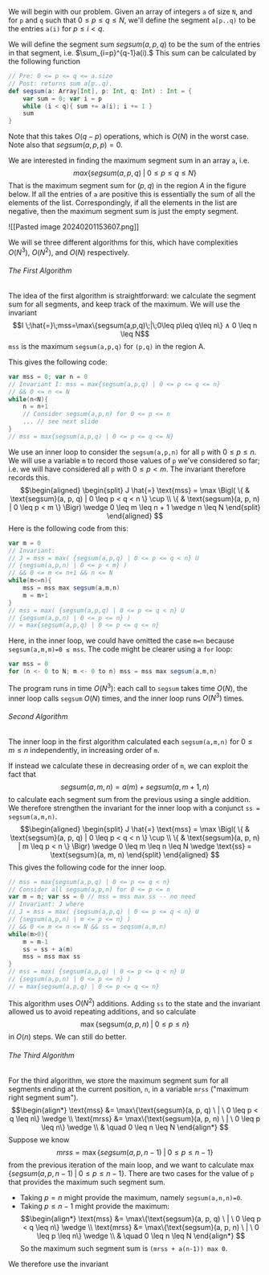 
We will begin with our problem. Given an array of integers `a` of size `N`, and for `p` and `q` such that $0\leq p\leq q\leq N$, we'll define the segment `a[p..q)` to be the entries `a(i)` for $p \leq i < q$. 

We will define the segment sum $segsum(a,p,q)$ to be the sum of the entries in that segment, i.e. $\sum_{i=p}^{q-1}a(i).$ This sum can be calculated by the following function

```scala
// Pre: 0 <= p <= q <= a.size
// Post: returns sum a[p..q).
def segsum(a: Array[Int], p: Int, q: Int) : Int = {
	var sum = 0; var i = p
	while (i < q){ sum += a(i); i += 1 }
	sum
}
```

Note that this takes $O(q-p)$ operations, which is $O(N)$ in the worst case. Note also that $segsum(a,p,p) = 0$.

We are interested in finding the maximum segment sum in an array `a`, i.e. $$max\{segsum(a,p,q) \;|\;0\leq p\leq q \leq N\}$$That is the maximum segment sum for $(p,q)$ in the region $A$ in the figure below. If all the entries of `a` are positive this is essentially the sum of all the elements of the list. Correspondingly, if all the elements in the list are negative, then the maximum segment sum is just the empty segment.

![[Pasted image 20240201153607.png]]

We will se three different algorithms for this, which have complexities $O(N^3)$, $O(N^2)$, and $O(N)$ respectively.


###### The First Algorithm

The idea of the first algorithm is straightforward: we calculate the segment sum for all segments, and keep track of the maximum. We will use the invariant $$I \;\hat{=}\;mss=\max\{segsum(a,p,q)\;|\;0\leq p\leq q\leq n\} ∧ 0 \leq n \leq N$$`mss` is the maximum `segsum(a,p,q)` for `(p,q)` in the region A.

This gives the following code:

```scala
var mss = 0; var n = 0
// Invariant I: mss = max{segsum(a,p,q) | 0 <= p <= q <= n}
// && 0 <= n <= N
while(n<N){
	n = n+1
	// Consider segsum(a,p,n) for 0 <= p <= n
	... // see next slide
}
// mss = max{segsum(a,p,q) | 0 <= p <= q <= N}
```

We use an inner loop to consider the `segsum(a,p,n)` for all `p` with $0\leq p\leq n$. We will use a variable `m` to record those values of `p` we've considered so far; i.e. we will have considered all `p` with $0\leq p<m$. The invariant therefore records this. $$\begin{aligned}
\begin{split}
J \hat{=} \text{mss} = \max \Bigl( \{ & \text{segsum}(a, p, q) | 0 \leq p < q < n \} \cup \\
\{ & \text{segsum}(a, p, n) | 0 \leq p < m \} \Bigr) \wedge 0 \leq m \leq n + 1 \wedge n \leq N
\end{split}
\end{aligned}
$$Here is the following code from this:

```scala
var m = 0
// Invariant:
// J = mss = max( {segsum(a,p,q) | 0 <= p <= q < n} U
// {segsum(a,p,n) | 0 <= p < m} )
// && 0 <= m <= n+1 && n <= N
while(m<=n){
	mss = mss max segsum(a,m,n)
	m = m+1
}
// mss = max( {segsum(a,p,q) | 0 <= p <= q < n} U
// {segsum(a,p,n) | 0 <= p <= n} )
// = max{segsum(a,p,q) | 0 <= p <= q <= n}
```

Here, in the inner loop, we could have omitted the case `m=n` because `segsum(a,m,m)=0 ≤ mss`. The code might be clearer using a `for` loop:

```scala
var mss = 0
for (n <- 0 to N; m <- 0 to n) mss = mss max segsum(a,m,n)
```

The program runs in time $O(N^3)$: each call to `segsum` takes time $O(N)$, the inner loop calls `segsum` $O(N)$ times, and the inner loop runs $O(N^3)$ times.


###### Second Algorithm

The inner loop in the first algorithm calculated each `segsum(a,m,n)` for $0\leq m\leq n$ independently, in increasing order of `m`.

If instead we calculate these in decreasing order of `m`, we can exploit the fact that $$segsum(a,m,n)=a(m)+segsum(a,m+1,n)$$to calculate each segment sum from the previous using a single addition. We therefore strengthen the invariant for the inner loop with a conjunct `ss = segsum(a,m,n)`. $$\begin{aligned}
\begin{split}
J \hat{=} \text{mss} = \max \Bigl( \{ & \text{segsum}(a, p, q) | 0 \leq p < q < n \} \cup \\
\{ & \text{segsum}(a, p, n) | m \leq p < n \} \Bigr) \wedge 0 \leq m \leq n \leq N \wedge \text{ss} = \text{segsum}(a, m, n)
\end{split}
\end{aligned}
$$This gives the following code for the inner loop.

```scala
// mss = max{segsum(a,p,q) | 0 <= p <= q < n}
// Consider all segsum(a,p,n) for 0 <= p <= n
var m = n; var ss = 0 // mss = mss max ss -- no need
// Invariant: J where
// J = mss = max( {segsum(a,p,q) | 0 <= p <= q < n} U
// {segsum(a,p,n) | m <= p <= n} )
// && 0 <= m <= n <= N && ss = seqsum(a,m,n)
while(m>0){
	m = m-1
	ss = ss + a(m)
	mss = mss max ss
}
// mss = max( {segsum(a,p,q) | 0 <= p <= q < n} U
// {segsum(a,p,n) | 0 <= p <= n} )
// = max{segsum(a,p,q) | 0 <= p <= q <= n}
```

This algorithm uses $O(N^2)$ additions. Adding `ss` to the state and the invariant allowed us to avoid repeating additions, and so calculate $$\max\{\text{segsum}(a,p,n)\;|\;0\leq p\leq n\}$$in $O(n)$ steps. We can still do better.


###### The Third Algorithm

For the third algorithm, we store the maximum segment sum for all segments ending at the current position, `n`, in a variable `mrss` ("maximum right segment sum"). $$\begin{align*}
\text{mss} &= \max\{\text{segsum}(a, p, q) \ | \ 0 \leq p < q \leq n\} \wedge \\
\text{mrss} &= \max\{\text{segsum}(a, p, n) \ | \ 0 \leq p \leq n\} \wedge \\
& \quad 0 \leq n \leq N
\end{align*}
$$Suppose we know $$mrss = \max\{segsum(a,p,n-1)\;|\;0\leq p\leq n-1\}$$from the previous iteration of the main loop, and we want to calculate $\max\{segsum(a,p,n-1)\;|\;0\leq p\leq n-1\}$. There are two cases for the value of `p` that provides the maximum such segment sum.
- Taking $p = n$ might provide the maximum, namely `segsum(a,n,n)=0`.
- Taking $p\leq n - 1$ might provide the maximum: $$\begin{align*}
\text{mss} &= \max\{\text{segsum}(a, p, q) \ | \ 0 \leq p < q \leq n\} \wedge \\
\text{mrss} &= \max\{\text{segsum}(a, p, n) \ | \ 0 \leq p \leq n\} \wedge \\
& \quad 0 \leq n \leq N
\end{align*}
$$
So the maximum such segment sum is `(mrss + a(n-1)) max 0`.

We therefore use the invariant 